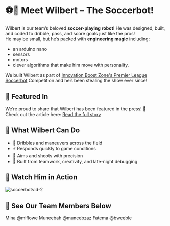 # ⚽🤖 Meet Wilbert – The Soccerbot!

Wilbert is our team’s beloved **soccer-playing robot**! 
He was designed, built, and coded to dribble, pass, and score goals just like the pros!  
He may be small, but he’s packed with **engineering magic** including: 
- an arduino nano
- sensors
- motors
- clever algorithms that make him move with personality.

We built Wilbert as part of [Innovation Boost Zone's Premier League Soccerbot](https://www.innovationboostzone.com/ibz-premier-league) Competition and he’s been stealing the show ever since!

## 🌟 Featured In
We’re proud to share that Wilbert has been featured in the press! 🎉  
Check out the article here: [Read the full story](https://www.torontomu.ca/news-events/news/2025/09/soccer-bots-take-the-field/)

## 🚀 What Wilbert Can Do
- 🏃 Dribbles and maneuvers across the field
- ⚡ Responds quickly to game conditions
- 🎯 Aims and shoots with precision
- 🤝 Built from teamwork, creativity, and late-night debugging

## 🎥 Watch Him in Action
![soccerbotvid-2](https://github.com/user-attachments/assets/2f039826-3682-4ab8-883f-40af63fe41d2)

## 💞 See Our Team Members Below 
Mina @miflowe
Muneebah @muneebzaz
Fatema @bweeble 
